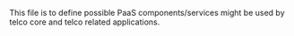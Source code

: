 This file is to define possible PaaS components/services might be used by telco core and telco related applications.
